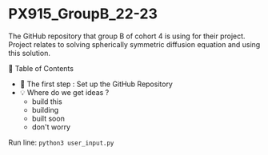 # PX915_GroupB_22-23
The GitHub repository that group B of cohort 4 is using for their project. Project relates to solving spherically symmetric diffusion equation and using this solution.

📖 Table of Contents

- 📌 The first step : Set up the GitHub Repository
- 💡 Where do we get ideas ?
     - build this
     - building
     - built soon
     - don't worry

Run line: ```python3 user_input.py```